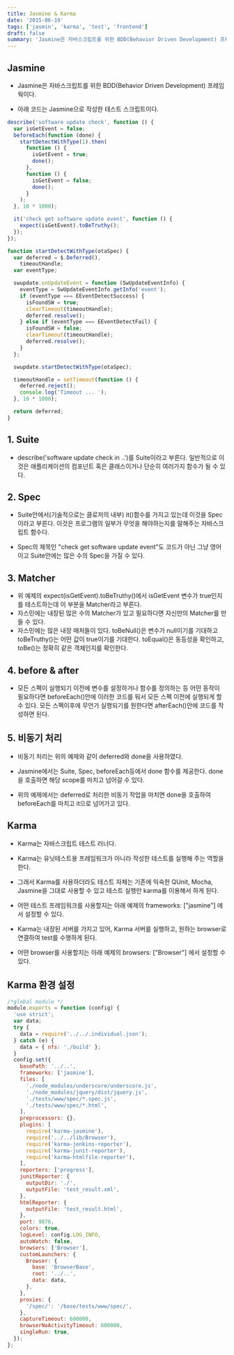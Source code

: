 ```yaml
---
title: Jasmine & Karma
date: '2015-06-19'
tags: ['jasmin', 'karma', 'test', 'frontend']
draft: false
summary: 'Jasmine은 자바스크립트를 위한 BDD(Behavior Driven Development) 프레임웍이다. Karma는 자바스크립트 테스트 러너다. '
---
```


## Jasmine

- Jasmine은 자바스크립트를 위한 BDD(Behavior Driven Development) 프레임웍이다.

- 아래 코드는 Jasmine으로 작성한 테스트 스크립트이다.

```js
describe('software update check', function () {
  var isGetEvent = false;
  beforeEach(function (done) {
    startDetectWithType(1).then(
      function () {
        isGetEvent = true;
        done();
      },
      function () {
        isGetEvent = false;
        done();
      }
    );
  }, 10 * 1000);

  it('check get software update event', function () {
    expect(isGetEvent).toBeTruthy();
  });
});

function startDetectWithType(otaSpec) {
  var deferred = $.Deferred(),
    timeoutHandle;
  var eventType;

  swupdate.onUpdateEvent = function (SwUpdateEventInfo) {
    eventType = SwUpdateEventInfo.getInfo('event');
    if (eventType === EEventDetectSuccess) {
      isFoundSW = true;
      clearTimeout(timeoutHandle);
      deferred.resolve();
    } else if (eventType === EEventDetectFail) {
      isFoundSW = false;
      clearTimeout(timeoutHandle);
      deferred.resolve();
    }
  };

  swupdate.startDetectWithType(otaSpec);

  timeoutHandle = setTimeout(function () {
    deferred.reject();
    console.log('Timeout ... ');
  }, 10 * 1000);

  return deferred;
}
```

## 1. Suite

- describe('software update check in ..')를 Suite이라고 부른다. 일반적으로 이것은 애플리케이션의 컴포넌트 혹은 클래스이거나 단순히 여러가지 함수가 될 수 있다.

## 2. Spec

- Suite안에서(기술적으로는 클로저의 내부) it()함수를 가지고 있는데 이것을 Spec이라고 부른다. 이것은 프로그램의 일부가 무엇을 해야하는지를 말해주는 자바스크립트 함수다.

- Spec의 제목인 "check get software update event"도 코드가 아닌 그냥 영어이고 Suite안에는 많은 수의 Spec을 가질 수 있다.

## 3. Matcher

- 위 예제의 expect(isGetEvent).toBeTruthy()에서 isGetEvent 변수가 true인지를 테스트하는데 이 부분을 Matcher라고 부른다.
- 자스민에는 내장된 많은 수의 Matcher가 있고 필요하다면 자신만의 Matcher를 만들 수 있다.
- 자스민에는 많은 내장 매처들이 있다. toBeNull()은 변수가 null이기를 기대하고 toBeTruthy()는 어떤 값이 true이기를 기대한다. toEqual()은 동등성을 확인하고, toBe()는 정확히 같은 객체인지를 확인한다.

## 4. before & after

- 모든 스펙이 실행되기 이전에 변수를 설정하거나 함수를 정의하는 등 어떤 동작이 필요하다면 beforeEach()안에 이러한 코드를 둬서 모든 스펙 이전에 실행되게 할 수 있다. 모든 스펙이후에 무언가 실행되기를 원한다면 afterEach()안에 코드를 작성하면 된다.

## 5. 비동기 처리

- 비동기 처리는 위의 예제와 같이 deferred와 done을 사용하였다.

- Jasmine에서는 Suite, Spec, beforeEach등에서 done 함수를 제공한다. done을 호출하면 해당 scope를 마치고 넘어갈 수 있다.

- 위의 예제에서는 deferred로 처리한 비동기 작업을 마치면 done을 호출하여 beforeEach를 마치고 it으로 넘어가고 있다.

## Karma

- Karma는 자바스크립트 테스트 러너다.

- Karma는 유닛테스트용 프레임워크가 아니라 작성한 테스트를 실행해 주는 역할을 한다.

- 그래서 Karma를 사용하더라도 테스트 자체는 기존에 익숙한 QUnit, Mocha, Jasmine을 그대로 사용할 수 있고 테스트 실행만 karma를 이용해서 하게 된다.

- 어떤 테스트 프레임워크를 사용할지는 아래 예제의 frameworks: ["jasmine"] 에서 설정할 수 있다.

- Karma는 내장된 서버를 가지고 있어, Karma 서버를 실행하고, 원하는 browser로 연결하여 test를 수행하게 된다.

- 어떤 browser를 사용할지는 아래 예제의 browsers: ["Browser"] 에서 설정할 수 있다.

## Karma 환경 설정

```js
/*global module */
module.exports = function (config) {
  'use strict';
  var data;
  try {
    data = require('../../.individual.json');
  } catch (e) {
    data = { nfs: './build' };
  }
  config.set({
    basePath: '../..',
    frameworks: ['jasmine'],
    files: [
      './node_modules/underscore/underscore.js',
      './node_modules/jquery/dist/jquery.js',
      './tests/www/spec/*.spec.js',
      './tests/www/spec/*.html',
    ],
    preprocessors: {},
    plugins: [
      require('karma-jasmine'),
      require('../../lib/Browser'),
      require('karma-jenkins-reporter'),
      require('karma-junit-reporter'),
      require('karma-htmlfile-reporter'),
    ],
    reporters: ['progress'],
    junitReporter: {
      outputDir: './',
      outputFile: 'test_result.xml',
    },
    htmlReporter: {
      outputFile: 'test_result.html',
    },
    port: 9876,
    colors: true,
    logLevel: config.LOG_INFO,
    autoWatch: false,
    browsers: ['Browser'],
    customLaunchers: {
      Browser: {
        base: 'BrowserBase',
        root: '../..',
        data: data,
      },
    },
    proxies: {
      '/spec/': '/base/tests/www/spec/',
    },
    captureTimeout: 600000,
    browserNoActivityTimeout: 600000,
    singleRun: true,
  });
};
```
